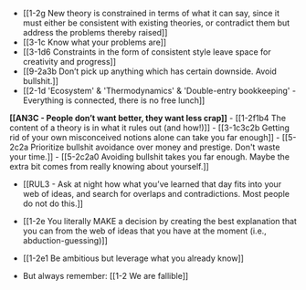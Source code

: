 - [[1-2g New theory is constrained in terms of what it can say, since it must either be consistent with existing theories, or contradict them but address the problems thereby raised]]
- [[3-1c Know what your problems are]]
- [[3-1d6 Constraints in the form of consistent style leave space for creativity and progress]]
- [[9-2a3b Don’t pick up anything which has certain downside. Avoid bullshit.]]
- [[2-1d 'Ecosystem' & 'Thermodynamics' & 'Double-entry bookkeeping' - Everything is connected, there is no free lunch]]

**[[AN3C - People don’t want better, they want less crap]]**
	- [[1-2f1b4 The content of a theory is in what it rules out (and how!)]]
		- [[3-1c3c2b Getting rid of your own misconceived notions alone can take you far enough]]
			- [[5-2c2a Prioritize bullshit avoidance over money and prestige. Don't waste your time.]]
				- [[5-2c2a0 Avoiding bullshit takes you far enough. Maybe the extra bit comes from really knowing about yourself.]]

- [[RUL3 - Ask at night how what you’ve learned that day fits into your web of ideas, and search for overlaps and contradictions. Most people do not do this.]]

- [[1-2e You literally MAKE a decision by creating the best explanation that you can from the web of ideas that you have at the moment (i.e., abduction-guessing)]]
- [[1-2e1 Be ambitious but leverage what you already know]]

- But always remember: [[1-2 We are fallible]]
